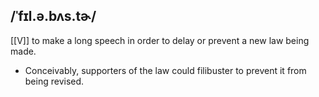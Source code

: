 ## /ˈfɪl.ə.bʌs.tɚ/
[[V]]
to make a long speech in order to delay or prevent a new law being made.

- Conceivably, supporters of the law could filibuster to prevent it from being revised.

